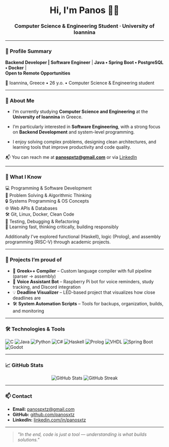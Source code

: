 <!--
**panosxtz/panosxtz** is a ✨ _special_ ✨ repository because its `README.md` (this file) appears on your GitHub profile.

Here are some ideas to get you started:

- 🔭 I’m currently working on ...
- 🌱 I’m currently learning ...
- 👯 I’m looking to collaborate on ...
- 🤔 I’m looking for help with ...
- 💬 Ask me about ...
- 📫 How to reach me: ...
- 😄 Pronouns: ...
- ⚡ Fun fact: ...
-->
<h1 align="center">Hi, I'm Panos 👨‍💻</h1>
<h3 align="center">Computer Science & Engineering Student · University of Ioannina</h3>

---
### 💼 Profile Summary

**Backend Developer | Software Engineer**  | 
**Java • Spring Boot • PostgreSQL • Docker** |   
**Open to Remote Opportunities**

📍 Ioannina, Greece • 26 y.o. • Computer Science & Engineering student

---

### 🧠 About Me

- I’m currently studying **Computer Science and Engineering** at the **University of Ioannina** in Greece.  
- I’m particularly interested in **Software Engineering**, with a strong focus on **Backend Development** and system-level programming.

- I enjoy solving complex problems, designing clean architectures, and learning tools that improve productivity and code quality.

📬 You can reach me at **panospxtz@gmail.com** or via [LinkedIn](https://www.linkedin.com/in/panosxtz)

---

### 🔧 What I Know

💻 Programming & Software Development  
🧠 Problem Solving & Algorithmic Thinking  
🔒 Systems Programming & OS Concepts  
🌐 Web APIs & Databases  
🛠️ Git, Linux, Docker, Clean Code  
🧪 Testing, Debugging & Refactoring  
🎯 Learning fast, thinking critically, building responsibly

Additionally I’ve explored functional (Haskell), logic (Prolog), and assembly programming (RISC-V) through academic projects.

---

### 🚀 Projects I’m proud of

- 🧠 **Greek++ Compiler** – Custom language compiler with full pipeline (parser → assembly)
- 🤖 **Voice Assistant Bot** – Raspberry Pi bot for voice reminders, study tracking, and Discord integration
- 💡 **Deadline Visualizer** – LED-based project that visualizes how close deadlines are
- 🛠️ **System Automation Scripts** – Tools for backups, organization, builds, and monitoring

---

### 🛠️ Technologies & Tools

<p align="left">
  
  <!-- Languages -->
  <img src="https://img.shields.io/badge/C-00599C?style=flat&logo=c&logoColor=white" alt="C"/>
  <img src="https://img.shields.io/badge/Java-ED8B00?style=flat&logo=java&logoColor=white" alt="Java"/>
  <img src="https://img.shields.io/badge/Python-3776AB?style=flat&logo=python&logoColor=white" alt="Python"/>
  <img src="https://img.shields.io/badge/C%23-239120?style=flat&logo=c-sharp&logoColor=white" alt="C#"/>
  <img src="https://img.shields.io/badge/Haskell-5e5086?style=flat&logo=haskell&logoColor=white" alt="Haskell"/>
  <img src="https://img.shields.io/badge/Prolog-E61B23?style=flat&logo=gnubash&logoColor=white" alt="Prolog"/>
  <img src="https://img.shields.io/badge/VHDL-000000?style=flat&logo=verilog&logoColor=white" alt="VHDL"/>

  <!-- Frameworks & Tools -->
  <img src="https://img.shields.io/badge/Spring_Boot-6DB33F?style=flat&logo=spring-boot&logoColor=white" alt="Spring Boot"/>
  <img src="https://img.shields.io/badge/Godot-478CBF?style=flat&logo=godot-engine&logoColor=white" alt="Godot"/>


</p>

---

### 📈 GitHub Stats

<p align="center">
  <img src="https://github-readme-stats.vercel.app/api?username=panosxtz&show_icons=true&theme=tokyonight" alt="GitHub Stats"/>
  <img src="https://github-readme-streak-stats.herokuapp.com/?user=panosxtz&theme=tokyonight" alt="GitHub Streak"/>
</p>

---
### 📫 Contact

- **Email:** [panospxtz@gmail.com](mailto:panospxtz@gmail.com)  
- **GitHub:** [github.com/panosxtz](https://github.com/panosxtz)  
- **LinkedIn:** [linkedin.com/in/panosxtz](https://www.linkedin.com/in/panosxtz)

---

> *"In the end, code is just a tool — understanding is what builds solutions."*
